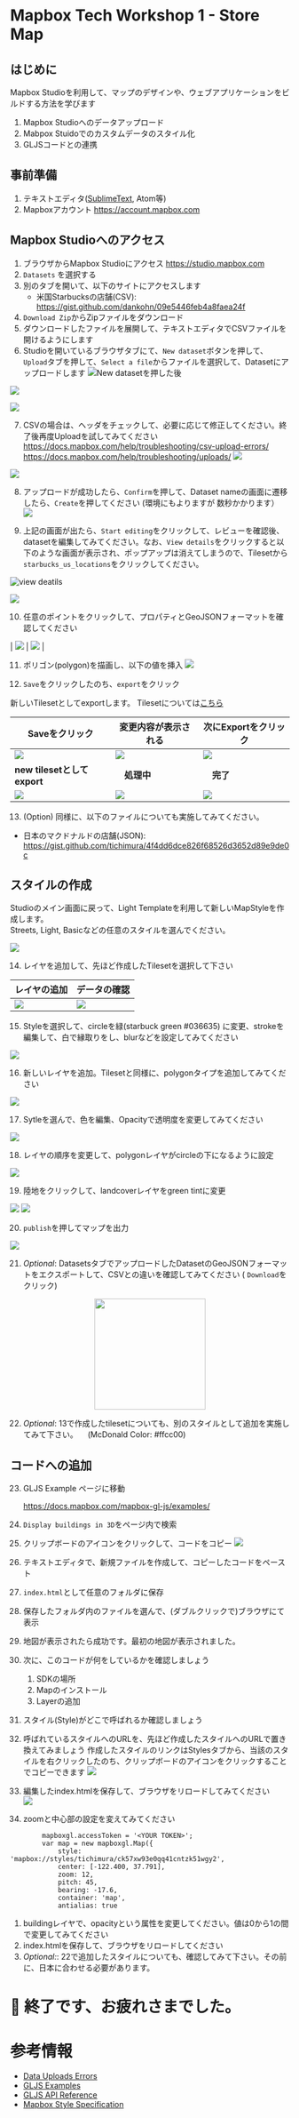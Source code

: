 # Mapbox Tech Workshop 1 - Store Map

## はじめに

Mapbox Studioを利用して、マップのデザインや、ウェブアプリケーションをビルドする方法を学びます


1. Mapbox Studioへのデータアップロード
2. Mabpox Stuidoでのカスタムデータのスタイル化
3. GLJSコードとの連携  

## 事前準備
1. テキストエディタ([SublimeText](https://www.sublimetext.com/), Atom等)
2. Mapboxアカウント https://account.mapbox.com

## Mapbox Studioへのアクセス
1. ブラウザからMapbox Studioにアクセス
    https://studio.mapbox.com
2. `Datasets` を選択する
3. 別のタブを開いて、以下のサイトにアクセスします  
    - 米国Starbucksの店舗(CSV):  https://gist.github.com/dankohn/09e5446feb4a8faea24f
4. `Download Zip`からZipファイルをダウンロード
5. ダウンロードしたファイルを展開して、テキストエディタでCSVファイルを開けるようにします
6. Studioを開いているブラウザタブにて、`New dataset`ボタンを押して、`Upload`タブを押して、`Select a file`からファイルを選択して、Datasetにアップロードします
![New datasetを押した後](https://paper-attachments.dropbox.com/s_409822E5C193F50F3D9102DC2BEDC00A528737A25466437481175CBD03DE6048_1578640572600_image.png)


![](https://paper-attachments.dropbox.com/s_409822E5C193F50F3D9102DC2BEDC00A528737A25466437481175CBD03DE6048_1578640774647_image.png)

![](https://paper-attachments.dropbox.com/s_409822E5C193F50F3D9102DC2BEDC00A528737A25466437481175CBD03DE6048_1578640897293_image.png)

7. CSVの場合は、ヘッダをチェックして、必要に応じて修正してください。終了後再度Uploadを試してみてください
    https://docs.mapbox.com/help/troubleshooting/csv-upload-errors/
    https://docs.mapbox.com/help/troubleshooting/uploads/
![](https://paper-attachments.dropbox.com/s_409822E5C193F50F3D9102DC2BEDC00A528737A25466437481175CBD03DE6048_1578641245986_image.png)

![](https://paper-attachments.dropbox.com/s_409822E5C193F50F3D9102DC2BEDC00A528737A25466437481175CBD03DE6048_1578641279822_image.png)

8. アップロードが成功したら、`Confirm`を押して、Dataset nameの画面に遷移したら、`Create`を押してください
    (環境にもよりますが 数秒かかります）
![](https://paper-attachments.dropbox.com/s_409822E5C193F50F3D9102DC2BEDC00A528737A25466437481175CBD03DE6048_1578641444224_image.png)

9. 上記の画面が出たら、`Start editing`をクリックして、レビューを確認後、datasetを編集してみてください。なお、`View details`をクリックすると以下のような画面が表示され、ポップアップは消えてしまうので、Tilesetから`starbucks_us_locations`をクリックしてください。

![view deatils](https://paper-attachments.dropbox.com/s_409822E5C193F50F3D9102DC2BEDC00A528737A25466437481175CBD03DE6048_1578641511216_image.png)

![](https://paper-attachments.dropbox.com/s_409822E5C193F50F3D9102DC2BEDC00A528737A25466437481175CBD03DE6048_1578643737791_image.png)

10. 任意のポイントをクリックして、プロパティとGeoJSONフォーマットを確認してください

| ![](https://paper-attachments.dropbox.com/s_409822E5C193F50F3D9102DC2BEDC00A528737A25466437481175CBD03DE6048_1578642131633_image.png) | ![](https://paper-attachments.dropbox.com/s_409822E5C193F50F3D9102DC2BEDC00A528737A25466437481175CBD03DE6048_1578642200039_image.png) |


11. ポリゴン(polygon)を描画し、以下の値を挿入
![](https://paper-attachments.dropbox.com/s_CBE5405AAD47D887439AD2718B584FF2A376280108350D5048B8F703EEF561B0_1566275525235_image.png)

12. `Save`をクリックしたのち、`export`をクリック  

  新しいTilesetとしてexportします。
  Tilesetについては[こちら](https://docs.mapbox.com/help/glossary/tileset/)

  | Saveをクリック | 変更内容が表示される | 次にExportをクリック |
  |-|-|-|
  |<img src="https://paper-attachments.dropbox.com/s_409822E5C193F50F3D9102DC2BEDC00A528737A25466437481175CBD03DE6048_1578642969885_image.png" />|![](https://paper-attachments.dropbox.com/s_409822E5C193F50F3D9102DC2BEDC00A528737A25466437481175CBD03DE6048_1578643166763_image.png)|![](https://paper-attachments.dropbox.com/s_409822E5C193F50F3D9102DC2BEDC00A528737A25466437481175CBD03DE6048_1578643340378_image.png)|
  | **new tilesetとしてexport** |　**処理中**　|　**完了**　|
  |![](https://paper-attachments.dropbox.com/s_409822E5C193F50F3D9102DC2BEDC00A528737A25466437481175CBD03DE6048_1578643471190_image.png)|![](https://paper-attachments.dropbox.com/s_409822E5C193F50F3D9102DC2BEDC00A528737A25466437481175CBD03DE6048_1578643490577_image.png)|![](https://paper-attachments.dropbox.com/s_409822E5C193F50F3D9102DC2BEDC00A528737A25466437481175CBD03DE6048_1578643605199_image.png)|


13. (Option) 同様に、以下のファイルについても実施してみてください。

- 日本のマクドナルドの店舗(JSON):  https://gist.github.com/tichimura/4f4dd6dce826f68526d3652d89e9de0c


## スタイルの作成

Studioのメイン画面に戻って、Light Templateを利用して新しいMapStyleを作成します。  
Streets, Light, Basicなどの任意のスタイルを選んでください。

![](https://paper-attachments.dropbox.com/s_409822E5C193F50F3D9102DC2BEDC00A528737A25466437481175CBD03DE6048_1578644013666_image.png)


14. レイヤを追加して、先ほど作成したTilesetを選択して下さい

|レイヤの追加|データの確認|
|-|-|
|![](https://paper-attachments.dropbox.com/s_409822E5C193F50F3D9102DC2BEDC00A528737A25466437481175CBD03DE6048_1578644126461_image.png)|![](https://paper-attachments.dropbox.com/s_409822E5C193F50F3D9102DC2BEDC00A528737A25466437481175CBD03DE6048_1578644240970_image.png)|

15. Styleを選択して、circleを緑(starbuck green #036635) に変更、strokeを編集して、白で縁取りをし、blurなどを設定してみてください

![](https://paper-attachments.dropbox.com/s_409822E5C193F50F3D9102DC2BEDC00A528737A25466437481175CBD03DE6048_1578646353775_image.png)


16. 新しいレイヤを追加。Tilesetと同様に、polygonタイプを追加してみてください

![](https://paper-attachments.dropbox.com/s_409822E5C193F50F3D9102DC2BEDC00A528737A25466437481175CBD03DE6048_1578646412727_image.png)


17. Sytleを選んで、色を編集、Opacityで透明度を変更してみてください

![](https://paper-attachments.dropbox.com/s_409822E5C193F50F3D9102DC2BEDC00A528737A25466437481175CBD03DE6048_1578646739691_image.png)


18. レイヤの順序を変更して、polygonレイヤがcircleの下になるように設定

![](https://paper-attachments.dropbox.com/s_409822E5C193F50F3D9102DC2BEDC00A528737A25466437481175CBD03DE6048_1578646816885_image.png)


19. 陸地をクリックして、landcoverレイヤをgreen tintに変更

![](https://paper-attachments.dropbox.com/s_409822E5C193F50F3D9102DC2BEDC00A528737A25466437481175CBD03DE6048_1578647196285_image.png)
![](https://paper-attachments.dropbox.com/s_409822E5C193F50F3D9102DC2BEDC00A528737A25466437481175CBD03DE6048_1578647291724_image.png)

20. `publish`を押してマップを出力

![](https://paper-attachments.dropbox.com/s_409822E5C193F50F3D9102DC2BEDC00A528737A25466437481175CBD03DE6048_1578647384139_image.png)

21. *Optional*: DatasetsタブでアップロードしたDatasetのGeoJSONフォーマットをエクスポートして、CSVとの違いを確認してみてください ( `Download`をクリック)
<center>
<img src=https://paper-attachments.dropbox.com/s_409822E5C193F50F3D9102DC2BEDC00A528737A25466437481175CBD03DE6048_1578647512039_image.png width=200></center>

22. *Optional*: 13で作成したtilesetについても、別のスタイルとして追加を実施してみて下さい。
　(McDonald Color: #ffcc00)

## コードへの追加

23. GLJS Example ページに移動

     https://docs.mapbox.com/mapbox-gl-js/examples/

1.  `Display buildings in 3D`をページ内で検索
1. クリップボードのアイコンをクリックして、コードをコピー
![](https://paper-attachments.dropbox.com/s_409822E5C193F50F3D9102DC2BEDC00A528737A25466437481175CBD03DE6048_1578668479212_image.png)

1. テキストエディタで、新規ファイルを作成して、コピーしたコードをペースト
1. `index.html`として任意のフォルダに保存
1. 保存したフォルダ内のファイルを選んで、(ダブルクリックで)ブラウザにて表示
1. 地図が表示されたら成功です。最初の地図が表示されました。
1. 次に、このコードが何をしているかを確認しましょう
    1. SDKの場所
    2. Mapのインストール
    3. Layerの追加
1. スタイル(Style)がどこで呼ばれるか確認しましょう
1. 呼ばれているスタイルへのURLを、先ほど作成したスタイルへのURLで置き換えてみましょう
    作成したスタイルのリンクはStylesタブから、当該のスタイルを右クリックしたのち、クリップボードのアイコンをクリックすることでコピーできます
![](https://paper-attachments.dropbox.com/s_409822E5C193F50F3D9102DC2BEDC00A528737A25466437481175CBD03DE6048_1578669560572_image.png)

1. 編集したindex.htmlを保存して、ブラウザをリロードしてみてください  
![](https://paper-attachments.dropbox.com/s_409822E5C193F50F3D9102DC2BEDC00A528737A25466437481175CBD03DE6048_1578669859969_image.png)

1. zoomと中心部の設定を変えてみてください
```
        mapboxgl.accessToken = '<YOUR TOKEN>';
        var map = new mapboxgl.Map({
            style: 'mapbox://styles/tichimura/ck57xw93e0qq41cntzk51wgy2',
            center: [-122.400, 37.791],
            zoom: 12,
            pitch: 45,
            bearing: -17.6,
            container: 'map',
            antialias: true
```

1. buildingレイヤで、opacityという属性を変更してください。値は0から1の間で変更してみてください
2. index.htmlを保存して、ブラウザをリロードしてください
3. *Optional:*: 22で追加したスタイルについても、確認してみて下さい。その前に、日本に合わせる必要があります。

# 🎉 終了です、お疲れさまでした。
# 参考情報

- [Data Uploads Errors](https://docs.mapbox.com/help/troubleshooting/csv-upload-errors/)
- [GLJS Examples](https://docs.mapbox.com/mapbox-gl-js/examples/)
- [GLJS API Reference](https://docs.mapbox.com/mapbox-gl-js/api/)
- [Mapbox Style Specification](https://docs.mapbox.com/mapbox-gl-js/style-spec/)
